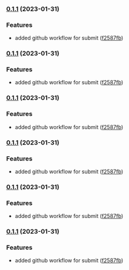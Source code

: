 
### [0.1.1](https://github.com/mongodb/mongodbatlas-cloudformation-resources/compare/v0.1.0...v0.1.1) (2023-01-31)


### Features

* added github workflow for submit ([f2587fb](https://github.com/mongodb/mongodbatlas-cloudformation-resources/commit/f2587fb8890c1455efff18c8a109c042ca7853cc))

### [0.1.1](https://github.com/mongodb/mongodbatlas-cloudformation-resources/compare/v0.1.0...v0.1.1) (2023-01-31)


### Features

* added github workflow for submit ([f2587fb](https://github.com/mongodb/mongodbatlas-cloudformation-resources/commit/f2587fb8890c1455efff18c8a109c042ca7853cc))

### [0.1.1](https://github.com/mongodb/mongodbatlas-cloudformation-resources/compare/v0.1.0...v0.1.1) (2023-01-31)


### Features

* added github workflow for submit ([f2587fb](https://github.com/mongodb/mongodbatlas-cloudformation-resources/commit/f2587fb8890c1455efff18c8a109c042ca7853cc))

### [0.1.1](https://github.com/mongodb/mongodbatlas-cloudformation-resources/compare/v0.1.0...v0.1.1) (2023-01-31)


### Features

* added github workflow for submit ([f2587fb](https://github.com/mongodb/mongodbatlas-cloudformation-resources/commit/f2587fb8890c1455efff18c8a109c042ca7853cc))

### [0.1.1](https://github.com/mongodb/mongodbatlas-cloudformation-resources/compare/v0.1.0...v0.1.1) (2023-01-31)


### Features

* added github workflow for submit ([f2587fb](https://github.com/mongodb/mongodbatlas-cloudformation-resources/commit/f2587fb8890c1455efff18c8a109c042ca7853cc))

### [0.1.1](https://github.com/mongodb/mongodbatlas-cloudformation-resources/compare/v0.1.0...v0.1.1) (2023-01-31)


### Features

* added github workflow for submit ([f2587fb](https://github.com/mongodb/mongodbatlas-cloudformation-resources/commit/f2587fb8890c1455efff18c8a109c042ca7853cc))

